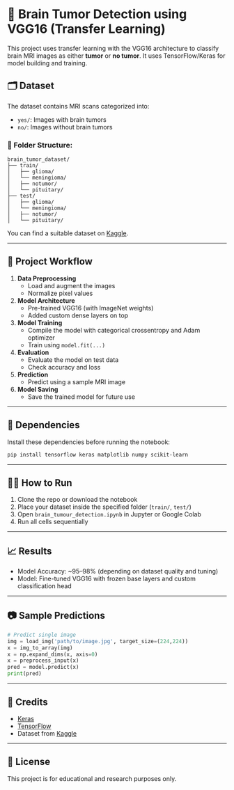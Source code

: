 # 🧠 Brain Tumor Detection using VGG16 (Transfer Learning)

This project uses transfer learning with the VGG16 architecture to classify brain MRI images as either **tumor** or **no tumor**. It uses TensorFlow/Keras for model building and training.

## 🗂 Dataset

The dataset contains MRI scans categorized into:
- `yes/`: Images with brain tumors
- `no/`: Images without brain tumors

### 📁 Folder Structure:
```
brain_tumor_dataset/
├── train/
│   ├── glioma/
│   └── meningioma/
│   ├── notumor/
│   └── pituitary/
├── test/
│   ├── glioma/
│   └── meningioma/
│   ├── notumor/
│   └── pituitary/
```

You can find a suitable dataset on [Kaggle](https://www.kaggle.com/datasets).

---

## 🚀 Project Workflow

1. **Data Preprocessing**
   - Load and augment the images
   - Normalize pixel values
2. **Model Architecture**
   - Pre-trained VGG16 (with ImageNet weights)
   - Added custom dense layers on top
3. **Model Training**
   - Compile the model with categorical crossentropy and Adam optimizer
   - Train using `model.fit(...)`
4. **Evaluation**
   - Evaluate the model on test data
   - Check accuracy and loss
5. **Prediction**
   - Predict using a sample MRI image
6. **Model Saving**
   - Save the trained model for future use

---

## 🧰 Dependencies

Install these dependencies before running the notebook:

```bash
pip install tensorflow keras matplotlib numpy scikit-learn
```

---

## 🏃‍♂️ How to Run

1. Clone the repo or download the notebook
2. Place your dataset inside the specified folder (`train/`, `test/`)
3. Open `brain_tumour_detection.ipynb` in Jupyter or Google Colab
4. Run all cells sequentially

---

## 📈 Results

- Model Accuracy: ~95–98% (depending on dataset quality and tuning)
- Model: Fine-tuned VGG16 with frozen base layers and custom classification head

---

## 📷 Sample Predictions

```python
# Predict single image
img = load_img('path/to/image.jpg', target_size=(224,224))
x = img_to_array(img)
x = np.expand_dims(x, axis=0)
x = preprocess_input(x)
pred = model.predict(x)
print(pred)
```

---

## 🧠 Credits

- [Keras](https://keras.io)
- [TensorFlow](https://www.tensorflow.org/)
- Dataset from [Kaggle](https://www.kaggle.com/)

---

## 📄 License

This project is for educational and research purposes only.
